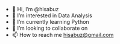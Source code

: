 - 👋 Hi, I’m @hisabuz
- 👀 I’m interested in Data Analysis
- 🌱 I’m currently learning Python
- 💞️ I’m looking to collaborate on 
- 📫 How to reach me hisabuz@gmail.com

<!---
hisabuz/hisabuz is a ✨ special ✨ repository because its `README.md` (this file) appears on your GitHub profile.
You can click the Preview link to take a look at your changes.
--->
